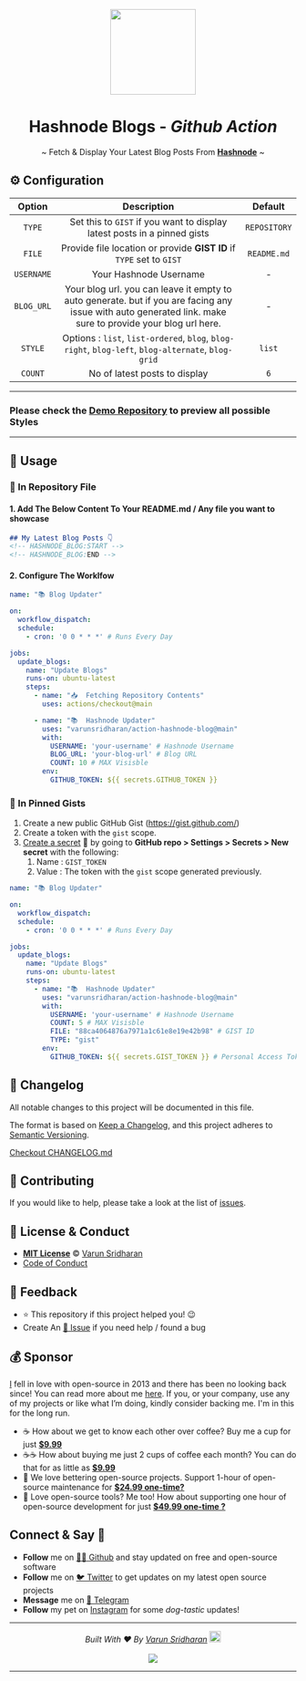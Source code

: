 <p align="center">
    <a href="https://hashnode.com/">
        <img src="https://cdn.svarun.dev/common/hashnode/icon.png" width="150px"/>
    </a>
</p>

<h1 align="center">Hashnode Blogs - <i>Github Action</i></h1>
<p align="center">~ Fetch & Display Your Latest Blog Posts From <a href="https://hashnode.com/"><strong>Hashnode</strong></a> ~</p>

## ⚙️ Configuration
| Option | Description | Default |
| :---: | :---: | :---: |
| `TYPE` | Set this to `GIST` if you want to display latest posts in a pinned gists | `REPOSITORY` |
| `FILE` | Provide file location or provide **GIST ID** if `TYPE` set to `GIST` | `README.md` |
| `USERNAME` | Your Hashnode Username | - |
| `BLOG_URL` | Your blog url. you can leave it empty to auto generate. but if you are facing any issue with auto generated link. make sure to provide your blog url here. | - |
| `STYLE` | Options :  `list`, `list-ordered`, `blog`, `blog-right`, `blog-left`, `blog-alternate`, `blog-grid` | `list` |
| `COUNT` | No of latest posts to display | `6` |

---
### Please check the [Demo Repository](https://github.com/varunsridharan/demo-action-hashnode-blog) to preview all possible **Styles**
---

## 🚀 Usage

### 💾  In Repository File
#### 1. Add The Below Content To Your README.md / Any file you want to showcase
```markdown
## My Latest Blog Posts 👇
<!-- HASHNODE_BLOG:START -->
<!-- HASHNODE_BLOG:END -->
```
#### 2. Configure The Worklfow
<!-- START RAW -->
```yaml
name: "📚 Blog Updater"

on:
  workflow_dispatch:
  schedule:
    - cron: '0 0 * * *' # Runs Every Day

jobs:
  update_blogs:
    name: "Update Blogs"
    runs-on: ubuntu-latest
    steps:
      - name: "📥  Fetching Repository Contents"
        uses: actions/checkout@main

      - name: "📚  Hashnode Updater"
        uses: "varunsridharan/action-hashnode-blog@main"
        with:
          USERNAME: 'your-username' # Hashnode Username
          BLOG_URL: 'your-blog-url' # Blog URL
          COUNT: 10 # MAX Visisble
        env:
          GITHUB_TOKEN: ${{ secrets.GITHUB_TOKEN }}
```
<!-- END RAW -->


### 📌  In Pinned Gists
1. Create a new public GitHub Gist (https://gist.github.com/)
2. Create a token with the `gist` scope.
3. [Create a secret](https://help.github.com/en/actions/configuring-and-managing-workflows/creating-and-storing-encrypted-secrets) 🔑 by going to **GitHub repo > Settings > Secrets > New secret** with the following:
    1. Name : `GIST_TOKEN`
    2. Value : The token with the `gist` scope generated previously.

<!-- START RAW -->
```yaml
name: "📚 Blog Updater"

on:
  workflow_dispatch:
  schedule:
    - cron: '0 0 * * *' # Runs Every Day

jobs:
  update_blogs:
    name: "Update Blogs"
    runs-on: ubuntu-latest
    steps:
      - name: "📚  Hashnode Updater"
        uses: "varunsridharan/action-hashnode-blog@main"
        with:
          USERNAME: 'your-username' # Hashnode Username
          COUNT: 5 # MAX Visisble
          FILE: "88ca4064876a7971a1c61e8e19e42b98" # GIST ID
          TYPE: "gist"
        env:
          GITHUB_TOKEN: ${{ secrets.GIST_TOKEN }} # Personal Access Token With Gists Scope
```
<!-- END RAW -->

<!-- START common-footer.mustache -->
## 📝 Changelog
All notable changes to this project will be documented in this file.

The format is based on [Keep a Changelog](https://keepachangelog.com/en/1.0.0/),
and this project adheres to [Semantic Versioning](https://semver.org/spec/v2.0.0.html).

[Checkout CHANGELOG.md](https://github.com/varunsridharan/action-hashnode-blog/blob/main/CHANGELOG.md)


## 🤝 Contributing
If you would like to help, please take a look at the list of [issues](https://github.com/varunsridharan/action-hashnode-blog/issues/).


## 📜  License & Conduct
- [**MIT License**](https://github.com/varunsridharan/action-hashnode-blog/blob/main/LICENSE) © [Varun Sridharan](website)
- [Code of Conduct](https://github.com/varunsridharan/.github/blob/master/CODE_OF_CONDUCT.md)


## 📣 Feedback
- ⭐ This repository if this project helped you! :wink:
- Create An [🔧 Issue](https://github.com/varunsridharan/action-hashnode-blog/issues/) if you need help / found a bug


## 💰 Sponsor
[I][twitter] fell in love with open-source in 2013 and there has been no looking back since! You can read more about me [here][website].
If you, or your company, use any of my projects or like what I’m doing, kindly consider backing me. I'm in this for the long run.

- ☕ How about we get to know each other over coffee? Buy me a cup for just [**$9.99**][buymeacoffee]
- ☕️☕️ How about buying me just 2 cups of coffee each month? You can do that for as little as [**$9.99**][buymeacoffee]
- 🔰         We love bettering open-source projects. Support 1-hour of open-source maintenance for [**$24.99 one-time?**][paypal]
- 🚀         Love open-source tools? Me too! How about supporting one hour of open-source development for just [**$49.99 one-time ?**][paypal]

<!-- Personl Links -->
[paypal]: https://sva.onl/paypal
[buymeacoffee]: https://sva.onl/buymeacoffee
[twitter]: https://sva.onl/twitter/
[website]: https://sva.onl/website/


## Connect & Say 👋
- **Follow** me on [👨‍💻 Github][github] and stay updated on free and open-source software
- **Follow** me on [🐦 Twitter][twitter] to get updates on my latest open source projects
- **Message** me on [📠 Telegram][telegram]
- **Follow** my pet on [Instagram][sofythelabrador] for some _dog-tastic_ updates!

<!-- Personl Links -->
[sofythelabrador]: https://www.instagram.com/sofythelabrador/
[github]: https://sva.onl/github/
[twitter]: https://sva.onl/twitter/
[telegram]: https://sva.onl/telegram/


---

<p align="center">
<i>Built With ♥ By <a href="https://sva.onl/twitter"  target="_blank" rel="noopener noreferrer">Varun Sridharan</a> <a href="https://en.wikipedia.org/wiki/India">
   <img src="https://cdn.svarun.dev/flag-india.jpg" width="20px"/></a> </i> <br/><br/>
   <img src="https://cdn.svarun.dev/codeispoetry.png"/>
</p>

---


<!-- END common-footer.mustache -->
